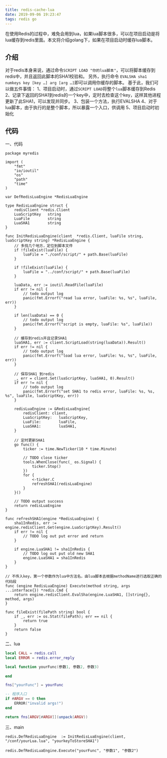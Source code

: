 ```yaml
---
title: redis-cache-lua
date: 2019-09-06 19:23:47
tags: redis go
---
```


在使用Redis的过程中，难免会用到lua，如果lua脚本很多，可以在项目启动是将lua缓存到redis里面。本文将介绍golang下，如果在项目启动时缓存lua脚本。
<!--more-->

## 介绍

对于redis本身来说，通过命令`SCRIPT LOAD "你的lua脚本"`，可以将脚本缓存到redis中，并且返回此脚本的SHA1校验和。
另外，执行命令 `EVALSHA sha1 numkeys key [key …] arg [arg …]`即可以调用你缓存的脚本。
基于此，我们可以做五件事情：
1、项目启动时，通过`SCRIPT LOAD`将整个`lua`脚本缓存到Redis
2、记录下返回的SHA1到redis的一个key中，定时去检查这个key，这样其他进程更新了此SHA1，可以发现并同步。
3、包装一个方法，执行EVALSHA
4、对于lua脚本，由于执行的是整个脚本，所以暴露一个入口，供调用
5、项目启动时初始化

## 代码

一、代码
```golang
package myredis

import (
	"fmt"
	"io/ioutil"
	"os"
	"path"
	"time"
)

var DefRedisLuaEngine *RedisLuaEngine

type RedisLuaEngine struct {
	redisClient *redis.Client
	LuaScriptKey   string
	LuaFile        string
	LuaSHA1        string
}

func InitRedisLuaEngine(client  *redis.Client, luaFile string, luaScriptKey string) *RedisLuaEngine {
	// 多找几个地方，定位到脚本文件
	if !fileExist(luaFile) {
		luaFile = "./conf/script/" + path.Base(luaFile)
	}

	if !fileExist(luaFile) {
		luaFile = "../conf/script/" + path.Base(luaFile)
	}

	luaData, err := ioutil.ReadFile(luaFile)
	if err != nil {
		// todo output log
		panic(fmt.Errorf("read lua error, luaFile: %s, %s", luaFile, err))
	}

	if len(luaData) == 0 {
		// todo output log
		panic(fmt.Errorf("script is empty, luaFile: %s", luaFile))
	}

	// 缓存到redis并且记录SHA1
	luaSHA1, err := client.ScriptLoad(string(luaData)).Result()
	if err != nil {
		// todo output log
		panic(fmt.Errorf("load lua error, luaFile: %s, %s", luaFile, err))
	}

	// 保存SHA1 到redis
	_, err = client.Set(luaScriptKey, luaSHA1, 0).Result()
	if err != nil {
		// todo output log
		panic(fmt.Errorf("set SHA1 to redis error, luaFile: %s, %s, %s", luaFile, luaScriptKey, err))
	}

	redisLuaEngine := &RedisLuaEngine{
		redisClient: client,
		LuaScriptKey:   luaScriptKey,
		LuaFile:        luaFile,
		LuaSHA1:        luaSHA1,
	}

	// 定时更新SHA1
	go func() {
		ticker := time.NewTicker(10 * time.Minute)

		// TODO close ticker
		tools.WhenClose(func(_ os.Signal) {
			ticker.Stop()
		})
		for {
			<-ticker.C
			refreshSHA1(redisLuaEngine)
		}
	}()

	// TODO output success
	return redisLuaEngine
}

func refreshSHA1(engine *RedisLuaEngine) {
	sha1InRedis, err := engine.redisClient.Get(engine.LuaScriptKey).Result()
	if err != nil {
		// TODO log out put error and return
	}

	if engine.LuaSHA1 != sha1InRedis {
		// TODO log out put old new SHA1
		engine.LuaSHA1 = sha1InRedis
	}
}

// 不传入key，第一个参数作为lua中方法名，由lua脚本去根据methodName进行选取正确的代码段
func (engine RedisLuaEngine) Execute(method string, args ...interface{}) *redis.Cmd {
	return engine.redisClient.EvalSha(engine.LuaSHA1, []string{}, method, args)
}

func fileExist(filePath string) bool {
	if _, err := os.Stat(filePath); err == nil {
		return true
	}
	return false
}

```

二、lua
```lua
local CALL = redis.call
local ERROR = redis.error_reply

local function yourFunc(参数1, 参数2, 参数3)
    
end

fns["yourFunc"] = yourFunc

-- 程序入口
if #ARGV == 0 then
    ERROR("invalid args!")
end

return fns[ARGV[#ARGV]](unpack(ARGV))
```

三、main
```golang
redis.DefRedisLuaEngine  := InitRedisLuaEngine(client, "/conf/yourLua.lua", "yourkeyToStoreSHA1")

redis.DefRedisLuaEngine.Execute("yourFunc", "参数1", "参数2")
```